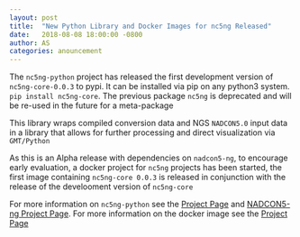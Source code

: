 ```yaml
---
layout: post
title:  "New Python Library and Docker Images for nc5ng Released"
date:   2018-08-08 18:00:00 -0800
author: AS
categories: anouncement
---
```



The `nc5ng-python` project has released the first development version of  `nc5ng-core-0.0.3` to pypi. It can be installed via pip on any python3 system. `pip install nc5ng-core`. The previous package `nc5ng` is deprecated and will be re-used in the future for a meta-package

This library wraps compiled conversion data and NGS `NADCON5.0` input data in a library that allows for further processing and direct visualization via `GMT/Python`

As this is an Alpha release with dependencies on `nadcon5-ng`, to encourage early evaluation, a docker project for `nc5ng` projects has been started, the first image  containing `nc5ng-core 0.0.3` is released in conjunction with the release of the develooment version of `nc5ng-core`

For more information on `nc5ng-python` see the [Project Page](/projects/nc5ng-python) and [NADCON5-ng Project Page](/projects/nadcon5-ng). For more information on the docker image see the [Project Page](/projects/nc5ng-docker)



